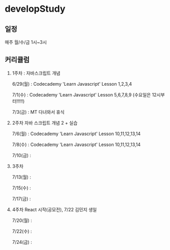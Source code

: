 # developStudy

## 일정
매주 월/수/금 1시~3시 

## 커리큘럼

1. 1주차 : 자바스크립트 개념

   6/29(월) : Codecademy 'Learn Javascript' Lesson 1,2,3,4 
   
   7/1(수) : Codecademy 'Learn Javascript' Lesson 5,6,7,8,9 (수요일은 12시부터!!!!!)
   
   7/3(금) : MT 다녀와서 휴식
   
  
2. 2주차 자바 스크립트 개념 2 + 실습

   7/6(월) : Codecademy 'Learn Javascript' Lesson 10,11,12,13,14
   
   7/8(수) : Codecademy 'Learn Javascript' Lesson 10,11,12,13,14
   
   7/10(금) : 
   

3. 3주차 

   7/13(월) : 
   
   7/15(수) : 
   
   7/17(금) : 
   

4. 4주차 React 시작(공모전), 7/22 김민지 생일

   7/20(월) : 
   
   7/22(수) : 
   
   7/24(금) : 

